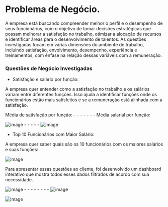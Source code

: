 # Problema de Negócio.

A empresa está buscando compreender melhor o perfil e o desempenho de seus funcionários, com o objetivo de tomar decisões estratégicas que possam melhorar a satisfação no trabalho, otimizar a alocação de recursos e identificar áreas para o desenvolvimento de talentos. As questões investigadas focam em várias dimensões do ambiente de trabalho, incluindo satisfação, envolvimento, desempenho, experiência e treinamentos, com ênfase na relação dessas variáveis com a remuneração.


### Questões de Negócio Investigadas
- Satisfação e salário por função: 

A empresa quer entender como a satisfação no trabalho e os salários variam entre diferentes funções. Isso ajuda a identificar funções onde os funcionários estão mais satisfeitos e se a remuneração está alinhada com a satisfação.

Média de satisfação por função:        -  -  -  -  -  -  -         Média salarial por função:

![image](https://github.com/user-attachments/assets/dd469758-cb44-4203-bc20-c365e88ef714)        -  -  -  -  -          ![image](https://github.com/user-attachments/assets/6633b686-8fa7-43c6-afc3-eef9bbccd3d4)



- Top 10 Funcionários com Maior Salário: 

A empresa quer saber quais são os 10 funcionários com os maiores salários e suas funções:

![image](https://github.com/user-attachments/assets/7dc6a3d2-08a6-466c-88b5-aab49b536a27)

Para apresentar essas questões ao cliente, foi desenvolvido um dashboard interativo que mostra todos esses dados filtrados de acordo com sua necessidade.

![image](https://github.com/user-attachments/assets/f75c7e0c-9df5-4762-8e59-a1013cde2689) - - - - - - - - ![image](https://github.com/user-attachments/assets/b394f402-bb0f-49dc-ab00-2bfb4061988a)


![image](https://github.com/user-attachments/assets/40a36b41-1a6d-415a-808d-33f9295d7de2)







